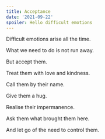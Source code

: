```yaml
---
title: Acceptance
date: '2021-09-22'
spoiler: Hello difficult emotions
---
```


Difficult emotions arise all the time. 

What we need to do is not run away.

But accept them.

Treat them with love and kindness.

Call them by their name.

Give them a hug.

Realise their impermanence.

Ask them what brought them here.

And let go of the need to control them.
